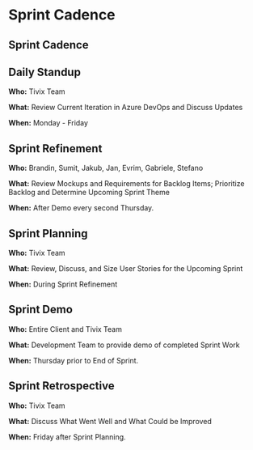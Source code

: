 # Sprint Cadence

## Sprint Cadence

## Daily Standup <a id="daily-standup"></a>

**Who:** Tivix Team

**What:** Review Current Iteration in Azure DevOps and Discuss Updates

**When:** Monday - Friday

## Sprint Refinement <a id="sprint-refinement"></a>

**Who:** Brandin, Sumit, Jakub, Jan, Evrim, Gabriele, Stefano

**What:** Review Mockups and Requirements for Backlog Items; Prioritize Backlog and Determine Upcoming Sprint Theme

**When:** After Demo every second Thursday.

## Sprint Planning <a id="sprint-planning"></a>

**Who:** Tivix Team

**What:** Review, Discuss, and Size User Stories for the Upcoming Sprint

**When:** During Sprint Refinement

## Sprint Demo <a id="sprint-demo"></a>

**Who:** Entire Client and Tivix Team

**What:** Development Team to provide demo of completed Sprint Work

**When:** Thursday prior to End of Sprint.

## Sprint Retrospective <a id="sprint-retrospective"></a>

**Who:** Tivix Team

**What:** Discuss What Went Well and What Could be Improved

**When:** Friday after Sprint Planning.

